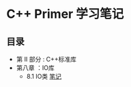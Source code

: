 # C++ Primer 学习笔记

## 目录

- 第 II 部分 : C++标准库
- 第八章 ：IO库
  - 8.1 IO类 [笔记](https://github.com/lzy2022cg/C-Primer/blob/main/Node/8.1.md)
